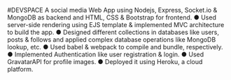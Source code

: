 #DEVSPACE
A social media Web App using Nodejs, Express, Socket.io &
MongoDB as backend and HTML, CSS & Bootstrap for frontend.
● Used server-side rendering using EJS template & implemented
MVC architecture to build the app.
● Designed different collections in databases like users, posts &
follows and applied complex database operations like MongoDB
lookup, etc.
● Used babel & webpack to compile and bundle, respectively.
● Implemented Authentication like user registration & login.
● Used GravatarAPI for profile images.
● Deployed it using Heroku, a cloud platform.
